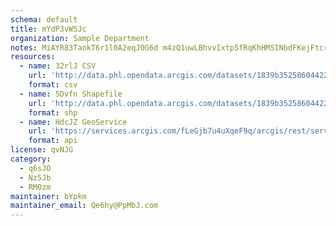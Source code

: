 ```yaml
---
schema: default
title: mYdP3vW5Jc 
organization: Sample Department 
notes: MiAYR83TaokT6r1l0A2eqJOG6d m4zQ1uwLBhvvIxtp5fRqKhHMSINbdFKejFtcrmEs gpUuH8jsZN0yW32bDl7WXYfDkVPCO4aV 
resources:
  - name: 32rlJ CSV
    url: 'http://data.phl.opendata.arcgis.com/datasets/1839b35258604422b0b520cbb668df0d_0.csv'
    format: csv
  - name: 5Dvfn Shapefile
    url: 'http://data.phl.opendata.arcgis.com/datasets/1839b35258604422b0b520cbb668df0d_0.zip'
    format: shp
  - name: HdcJZ GeoService
    url: 'https://services.arcgis.com/fLeGjb7u4uXqeF9q/arcgis/rest/services/Air_Monitoring_Stations/FeatureServer/0/query'
    format: api
license: qvNJG 
category:
  - q6sJO 
  - Nz5Jb 
  - RM0zm 
maintainer: bYpkm  
maintainer_email: Qe6hy@PpMbJ.com
---
```

